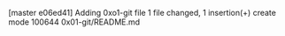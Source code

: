 [master e06ed41] Adding 0xo1-git file
 1 file changed, 1 insertion(+)
 create mode 100644 0x01-git/README.md
